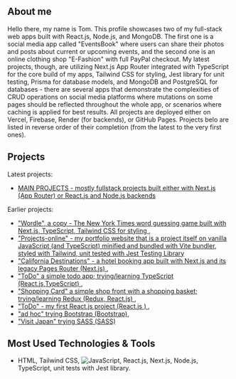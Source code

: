 ## About me
Hello there, my name is Tom. This profile showcases two of my full-stack web apps built with React.js, Node.js, and MongoDB. The first one is a social media app called "EventsBook" where users can share their photos and posts about current or upcoming events, and the second one is an online clothing shop "E-Fashion" with full PayPal checkout. My latest projects, though, are utilizing Next.js App Router integrated with TypeScript for the core build of my apps, Tailwind CSS for styling, Jest library for unit testing, Prisma for database models, and MongoDB and PostgreSQL for databases - there are several apps that demonstrate the complexities of CRUD operations on social media platforms where mutations on some pages should be reflected throughout the whole app, or scenarios where caching is applied for best results. All projects are deployed either on Vercel, Firebase, Render (for backends), or GitHub Pages. Projects belo are listed in reverse order of their completion (from the latest to the very first ones).

## Projects
Latest projects: 
- <a href="https://projects-online.vercel.app"   target="_blank"> MAIN PROJECTS - mostly fullstack projects built either with Next.js (App Router) or React.js and Node.js backends </a>

Earlier projects:
-  <a href="https://github.com/spatulatom/nextjs-wordle-new-york-times-game#readme" target="_blank"> "Wordle", a copy - The New York Times word guessing game built with Next.js, TypeScript, Tailwind CSS for styling </a>,
-  <a href="https://github.com/spatulatom/projects-online"> "Projects-online" - my portfolio website that is a project itself on vanilla JavaScript (and TypeScript) minified and bundled with Vite bundler, styled with Tailwind, unit tested with Jest Testing Library </a>
-  <a href="https://github.com/spatulatom/react-next-california-destinations#readme"> "California Destinations" - a hotel booking app built with Next.js and its legacy Pages Router (Next.js) </a>,
- <a href="https://github.com/spatulatom/todo-reactjs-typescript/tree/master#readme-top"> "ToDo" a simple todo app; trying/learning TypeScript (React.js,TypeScript) </a>,
-  <a href ="https://github.com/spatulatom/shopping-card-reactjs#readme"> "Shopping Card" a simple shop front with a shopping basket; trying/learning Redux (Redux, React.js) </a>,
-  <a href="https://github.com/spatulatom/todo-reactjs#readme"> "ToDo" - my first React.js project (React.js ) </a>,
-  <a href="https://github.com/spatulatom/bootstrap-demo-website#readme-top"> "ad hoc" trying Bootstrap (Bootstrap)</a>,
- <a href="https://github.com/spatulatom/sass-project#readme-top"> "Visit Japan" trying SASS (SASS)</a>



   


## Most Used Technologies & Tools
- HTML, Tailwind CSS,
![JavaScript](https://img.shields.io/badge/-JavaScript-black?style=flat-square&logo=javascript), React.js, Next.js, Node.js, TypeScript, unit tests with Jest library.



<!-- MARKDOWN LINKS & IMAGES -->


